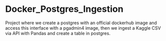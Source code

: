 # Docker_Postgres_Ingestion
Project where we create a postgres with an official dockerhub image and access this interface with a pgadmin4 image, then we ingest a Kaggle CSV via API with Pandas and create a table in postgres.

